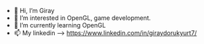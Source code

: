 - 👋 Hi, I’m Giray
- 👀 I’m interested in OpenGL, game development.
- 🌱 I’m currently learning OpenGL
- 📫 My linkedin --> https://www.linkedin.com/in/giraydorukyurt7/
